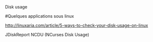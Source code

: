Disk usage

#Quelques applications sous linux

http://linuxaria.com/article/5-ways-to-check-your-disk-usage-on-linux

JDiskReport
NCDU (NCurses Disk Usage) 
